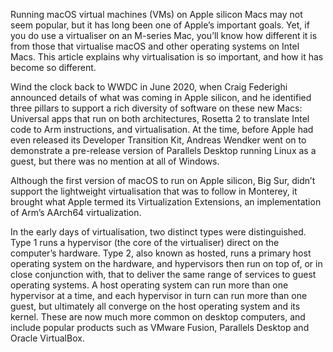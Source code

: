 Running macOS virtual machines (VMs) on Apple silicon Macs may not seem popular, but it has long been one of Apple’s important goals. Yet, if you do use a virtualiser on an M-series Mac, you’ll know how different it is from those that virtualise macOS and other operating systems on Intel Macs. This article explains why virtualisation is so important, and how it has become so different.

Wind the clock back to WWDC in June 2020, when Craig Federighi announced details of what was coming in Apple silicon, and he identified three pillars to support a rich diversity of software on these new Macs: Universal apps that run on both architectures, Rosetta 2 to translate Intel code to Arm instructions, and virtualisation. At the time, before Apple had even released its Developer Transition Kit, Andreas Wendker went on to demonstrate a pre-release version of Parallels Desktop running Linux as a guest, but there was no mention at all of Windows.

Although the first version of macOS to run on Apple silicon, Big Sur, didn’t support the lightweight virtualisation that was to follow in Monterey, it brought what Apple termed its Virtualization Extensions, an implementation of Arm’s AArch64 virtualization.

In the early days of virtualisation, two distinct types were distinguished. Type 1 runs a hypervisor (the core of the virtualiser) direct on the computer’s hardware. Type 2, also known as hosted, runs a primary host operating system on the hardware, and hypervisors then run on top of, or in close conjunction with, that to deliver the same range of services to guest operating systems. A host operating system can run more than one hypervisor at a time, and each hypervisor in turn can run more than one guest, but ultimately all converge on the host operating system and its kernel. These are now much more common on desktop computers, and include popular products such as VMware Fusion, Parallels Desktop and Oracle VirtualBox.

